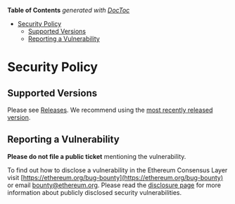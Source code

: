 <!-- START doctoc generated TOC please keep comment here to allow auto update -->
<!-- DON'T EDIT THIS SECTION, INSTEAD RE-RUN doctoc TO UPDATE -->
**Table of Contents**  *generated with [DocToc](https://github.com/thlorenz/doctoc)*

- [Security Policy](#security-policy)
  - [Supported Versions](#supported-versions)
  - [Reporting a Vulnerability](#reporting-a-vulnerability)

<!-- END doctoc generated TOC please keep comment here to allow auto update -->

# Security Policy

## Supported Versions

Please see [Releases](https://github.com/ethereum/consensus-specs/releases/). We recommend using the [most recently released version](https://github.com/ethereum/consensus-specs/releases/latest).

## Reporting a Vulnerability

**Please do not file a public ticket** mentioning the vulnerability.

To find out how to disclose a vulnerability in the Ethereum Consensus Layer visit [https://ethereum.org/bug-bounty](https://ethereum.org/bug-bounty) or email bounty@ethereum.org. Please read the [disclosure page](https://ethereum.org/bug-bounty) for more information about publicly disclosed security vulnerabilities.
